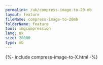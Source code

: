 ```yaml
---
permalink: /uk/compress-image-to-20-mb
layout: feature
fileName: compress-image-to-20mb
folderName: feature
tool: imgcompression
lang: uk
size: 20000
type: mb
---
```


{%- include compress-image-to-X.html -%}
